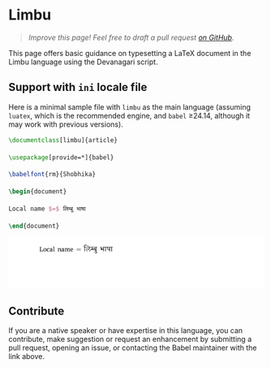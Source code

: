 # Limbu

<blockquote>
  <p><em>Improve this page! Feel free to draft a pull request <a href="https://github.com/latex3/babel/tree/docs/docs">on GitHub</a>.</em></p>
</blockquote>

This page offers basic guidance on typesetting a LaTeX document in the
Limbu language using the Devanagari script.

## Support with `ini` locale file

Here is a minimal sample file with `limbu` as the main language
(assuming `luatex`, which is the recommended engine, and `babel` ≥24.14,
although it may work with previous versions).

```tex
\documentclass[limbu]{article}

\usepackage[provide=*]{babel}

\babelfont{rm}{Shobhika}

\begin{document}

Local name $=$ लिम्बु भाषा

\end{document}
```

![](../media/locale-limbu.png)

## Contribute

If you are a native speaker or have expertise in this language, you can
contribute, make suggestion or request an enhancement by submitting a
pull request, opening an issue, or contacting the Babel maintainer with
the link above.